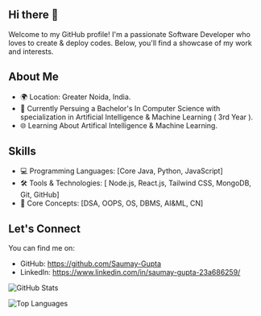 ## Hi there 👋
Welcome to my GitHub profile! I'm a passionate Software Developer who loves to create & deploy codes. Below, you'll find a showcase of my work and interests.

## About Me
- 🌍 Location: Greater Noida, India.
- 🌱 Currently Persuing a Bachelor's In Computer Science with specialization in Artificial Intelligence & Machine Learning ( 3rd Year ).
- 🌐 Learning About Artifical Intelligence & Machine Learning.

## Skills  
- 💻 Programming Languages: [Core Java, Python, JavaScript]
- 🛠️ Tools & Technologies: [ Node.js, React.js, Tailwind CSS, MongoDB, Git, GitHub]
- 📖 Core Concepts: [DSA, OOPS, OS, DBMS, AI&ML, CN]

## Let's Connect
You can find me on:

- GitHub: https://github.com/Saumay-Gupta
- LinkedIn: https://www.linkedin.com/in/saumay-gupta-23a686259/


![GitHub Stats](https://github-readme-stats.vercel.app/api?username=Saumay-Gupta&theme=dark&show_icons=true)


![Top Languages](https://github-readme-stats.vercel.app/api/top-langs/?username=Saumay-Gupta&theme=dark)
<!--
**Saumay-Gupta/Saumay-Gupta** is a ✨ _special_ ✨ repository because its `README.md` (this file) appears on your GitHub profile.

Here are some ideas to get you started:

- 🔭 I’m currently working on ...
- 🌱 I’m currently learning ...
- 👯 I’m looking to collaborate on ...
- 🤔 I’m looking for help with ...
- 💬 Ask me about ...
- 📫 How to reach me: ...
- 😄 Pronouns: ...
- ⚡ Fun fact: ...
-->
